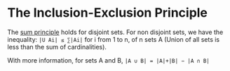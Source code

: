 # The Inclusion-Exclusion Principle
The [sum principle](Counting.md#sum-principle) holds for disjoint sets. For non disjoint sets, we have the inequality: `|U Ai| ≤ ∑|Ai|` for i from 1 to n, of n sets A (Union of all sets is less than the sum of cardinalities). 

With more information, for sets A and B, `|A ∪ B| = |A|+|B| − |A ∩ B|`
